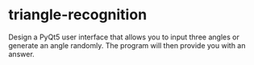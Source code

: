 # triangle-recognition

Design a PyQt5 user interface that allows you to input three angles or generate an angle randomly. The program will then provide you with an answer.
